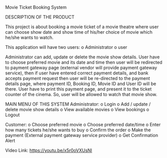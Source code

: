 Movie Ticket Booking System

DESCRIPTION OF THE PRODUCT

This project is about booking a movie ticket of a movie theatre where user can choose show date and show time of his/her choice of movie which he/she wants to watch. 

This application will have two users:
  o	Administrator
  o	user

Administrator can add, update or delete the movie show details. User have to choose preferred movie and its date and time then user will be redirected to payment gateway page (external vendor will provide payment gateway service), then if user have entered correct payment details, and bank accepts payment request then user will be re-directed to the payment details page, where payment ID, Booking ID, Movie ID and User ID will be there. User have to print this payment page, and present it to the ticket counter of the cinema. So, user will be allowed to watch that movie show. 

MAIN MENU OF THIS SYSTEM
  Administrator:
    o	Login
    o	Add / update / delete movie show details
    o	View available movies
    o	View bookings
    o	Logout

  Customer:
    o	Choose preferred movie
    o	Choose preferred date/time
    o	Enter how many tickets he/she wants to buy
    o	Confirm the order
    o	Make the payment (External payment gateway service provider)
    o	Get Confirmation Alert

Video Link:
https://youtu.be/x5r0oVXUsNI

